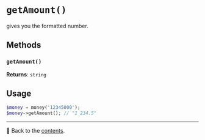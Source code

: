 # `getAmount()`
gives you the formatted number.

## Methods

### `getAmount()`

**Returns**: `string`

## Usage

```php
$money = money('12345000');
$money->getAmount(); // "1 234.5"
```

---

📌 Back to the [contents](/docs/04_money/README.md).
